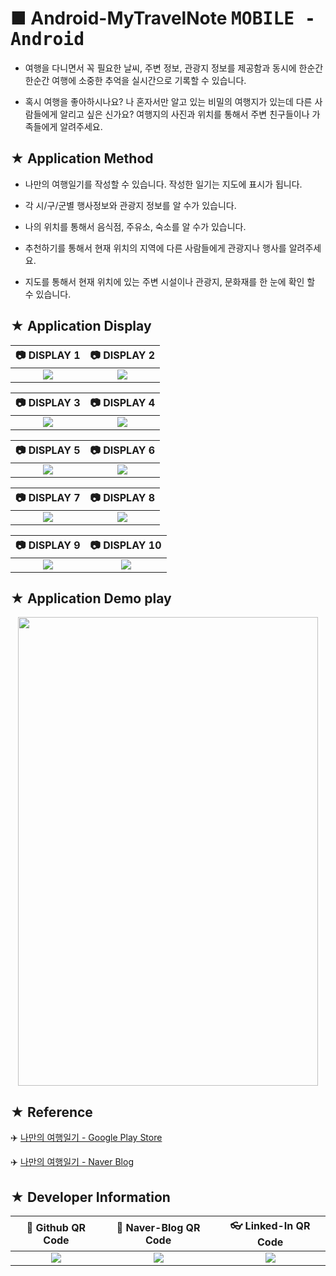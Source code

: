 # ■ Android-MyTravelNote <kbd>**MOBILE - Android**</kbd>

* 여행을 다니면서 꼭 필요한 날씨, 주변 정보, 관광지 정보를 제공함과 동시에 한순간 한순간 여행에 소중한 추억을 실시간으로 기록할 수 있습니다.

* 혹시 여행을 좋아하시나요? 나 혼자서만 알고 있는 비밀의 여행지가 있는데 다른 사람들에게 알리고 싶은 신가요? 여행지의 사진과 위치를 통해서 주변 친구들이나 가족들에게 알려주세요.

## ★ Application Method

* 나만의 여행일기를 작성할 수 있습니다. 작성한 일기는 지도에 표시가 됩니다.

* 각 시/구/군별 행사정보와 관광지 정보를 알 수가 있습니다.

* 나의 위치를 통해서 음식점, 주유소, 숙소를 알 수가 있습니다.

* 추천하기를 통해서 현재 위치의 지역에 다른 사람들에게 관광지나 행사를 알려주세요.

* 지도를 통해서 현재 위치에 있는 주변 시설이나 관광지, 문화재를 한 눈에 확인 할 수 있습니다.

## ★ Application Display

|:camera: DISPLAY 1|:camera: DISPLAY 2|
|:----------------:|:----------------:|
|![](https://user-images.githubusercontent.com/20036523/44517061-a6338400-a701-11e8-9e39-ea1d10000cea.png)|![](https://user-images.githubusercontent.com/20036523/44517062-a6338400-a701-11e8-924e-3f6c3947b3ec.png)|


|:camera: DISPLAY 3|:camera: DISPLAY 4|
|:----------------:|:----------------:|
|![](https://user-images.githubusercontent.com/20036523/44517064-a6338400-a701-11e8-8906-79212a16a0b6.png)|![](https://user-images.githubusercontent.com/20036523/44517065-a6cc1a80-a701-11e8-9c51-160528ddf31a.png)|


|:camera: DISPLAY 5|:camera: DISPLAY 6|
|:----------------:|:----------------:|
|![](https://user-images.githubusercontent.com/20036523/44517066-a6cc1a80-a701-11e8-83b3-a1148e91e9f1.png)|![](https://user-images.githubusercontent.com/20036523/44517060-a6338400-a701-11e8-8270-d0077350454e.png)|

|:camera: DISPLAY 7|:camera: DISPLAY 8|
|:----------------:|:----------------:|
|![](https://user-images.githubusercontent.com/20036523/50732876-580db180-11c6-11e9-9b21-d807225d4295.JPG)|![](https://user-images.githubusercontent.com/20036523/50732879-58a64800-11c6-11e9-9f51-cddb3694f0e1.JPG)|

|:camera: DISPLAY 9|:camera: DISPLAY 10|
|:----------------:|:-----------------:|
|![](https://user-images.githubusercontent.com/20036523/50732880-58a64800-11c6-11e9-8dca-1bb7e2a1fd3d.JPG)|![](https://user-images.githubusercontent.com/20036523/50732881-58a64800-11c6-11e9-80cd-ac51c54c68ea.JPG)|

## ★ Application Demo play

<p align="center">
  <img src='http://drive.google.com/uc?export=view&id=1Dw1mhILMD5KFNw8I8XJ4v4isKbQPvRDM' width="480" height="750" /><br>
</p>

## ★ Reference

:airplane: [나만의 여행일기 - Google Play Store](https://play.google.com/store/apps/details?id=kr.net.mytravelnote)

:airplane: [나만의 여행일기 - Naver Blog](https://yeop9657.blog.me/220252095610)

## ★ Developer Information

|:rocket: Github QR Code|:pencil: Naver-Blog QR Code|:eyeglasses: Linked-In QR Code|
|:---------------------:|:-------------------------:|:----------------------------:|
|![](https://user-images.githubusercontent.com/20036523/50044128-60406880-00c2-11e9-8d57-ea1cb8e6b2a7.jpg)|![](https://user-images.githubusercontent.com/20036523/50044131-60d8ff00-00c2-11e9-818c-cf5ad97dc76e.jpg)|![](https://user-images.githubusercontent.com/20036523/50044130-60d8ff00-00c2-11e9-991a-107bffa2bf57.jpg)|
